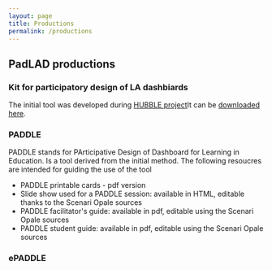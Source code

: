 ```yaml
---
layout: page
title: Productions
permalink: /productions
---
```

## PadLAD productions
### Kit for participatory design of LA dashbiards
The initial tool was developed during [HUBBLE project](http://hubblelearn.imag.fr/?lang=fr)It can be [downloaded here](/assets/KitConceptionTB.zip).  
### PADDLE
PADDLE stands for PArticipative Design of Dashboard for Learning in Education. Is a tool derived from the initial method. The following resoucres are intended for guiding the use of the tool
- PADDLE printable cards - pdf version
- Slide show used for a PADDLE session: available in HTML, editable thanks to the Scenari Opale sources
- PADDLE facilitator's guide: available in pdf, editable using the Scenari Opale sources
- PADDLE student guide: available in pdf, editable using the Scenari Opale sources

### ePADDLE
